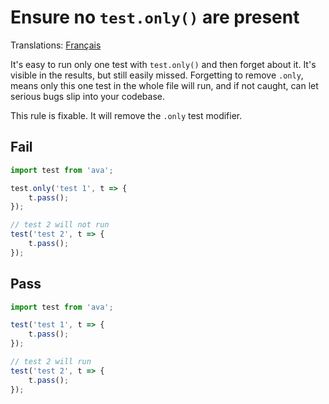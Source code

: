 # Ensure no `test.only()` are present

Translations: [Français](https://github.com/avajs/ava-docs/blob/master/fr_FR/related/eslint-plugin-ava/docs/rules/no-only-test.md)

It's easy to run only one test with `test.only()` and then forget about it. It's visible in the results, but still easily missed. Forgetting to remove `.only`, means only this one test in the whole file will run, and if not caught, can let serious bugs slip into your codebase.

This rule is fixable. It will remove the `.only` test modifier. 


## Fail

```js
import test from 'ava';

test.only('test 1', t => {
	t.pass();
});

// test 2 will not run
test('test 2', t => {
	t.pass();
});
```


## Pass

```js
import test from 'ava';

test('test 1', t => {
	t.pass();
});

// test 2 will run
test('test 2', t => {
	t.pass();
});
```
